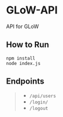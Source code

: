 # GLoW-API
API for GLoW

## How to Run
```
npm install
node index.js
```

## Endpoints
> * `/api/users`
> * `/login/`
> * `/logout`
